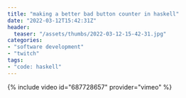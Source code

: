 ```yaml
---
title: "making a better bad button counter in haskell"
date: "2022-03-12T15:42:31Z"
header:
  teaser: "/assets/thumbs/2022-03-12-15-42-31.jpg"
categories:
- "software development"
- "twitch"
tags:
- "code: haskell"
---
```

{% include video id="687728657" provider="vimeo" %}
